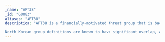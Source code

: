 ```yaml
---
_name: "APT38"
_id: "G0082"
aliases: "APT38"
description: "APT38 is a financially-motivated threat group that is backed by the North Korean regime. The group mainly targets banks and financial institutions and has targeted more than 16 organizations in at least 13 countries since at least 2014.

North Korean group definitions are known to have significant overlap, and the name Lazarus Group is known to encompass a broad range of activity. Some organizations use the name Lazarus Group to refer to any activity attributed to North Korea. Some organizations track North Korean clusters or groups such as Bluenoroff, APT37, and APT38 separately, while other organizations may track some activity associated with those group names by the name Lazarus Group."
---
```


